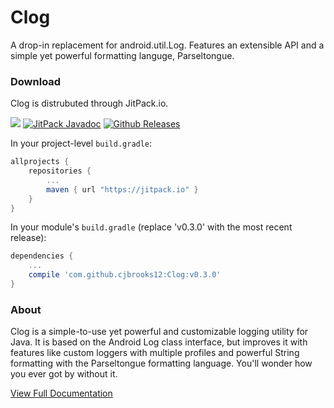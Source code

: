 # Clog

A drop-in replacement for android.util.Log. Features an extensible API and a simple yet powerful formatting languge, Parseltongue.

### Download
Clog is distrubuted through JitPack.io.

[![](https://jitpack.io/v/cjbrooks12/Clog.svg)](https://jitpack.io/#cjbrooks12/Clog)
[![JitPack Javadoc](https://img.shields.io/github/tag/cjbrooks12/Clog.svg?maxAge=2592000&label=javadoc)](https://jitpack.io/com/github/cjbrooks12/Clog/v0.3.0/javadoc/)
[![Github Releases](https://img.shields.io/github/downloads/cjbrooks12/Clog/latest/total.svg?maxAge=2592000)]()

In your project-level `build.gradle`:

```groovy
allprojects {
    repositories {
        ...
        maven { url "https://jitpack.io" }
    }
}
```

In your module's `build.gradle` (replace 'v0.3.0' with the most recent release):
```groovy
dependencies {
    ...
    compile 'com.github.cjbrooks12:Clog:v0.3.0'
}
```

### About

Clog is a simple-to-use yet powerful and customizable logging utility for Java. It is based on the Android Log class interface, but improves it with features like custom loggers with multiple profiles and powerful String formatting with the Parseltongue formatting language. You'll wonder how you ever got by without it.

[View Full Documentation](https://cjbrooks12.github.io/Clog/)







